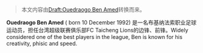 > 本文内容由[Draft:Ouedraogo Ben Amed](https://zh.wikipedia.org/wiki/Draft:Ouedraogo_Ben_Amed)转换而来。


**Ouedraogo Ben Amed** ( born 10 December 1992) 是一名布基纳法索职业足球运动员，担任台湾超级联赛俱乐部FC Taicheng Lions的边锋、前锋。Widely considered one of the best players in the league, Ben is known for his creativity, phisic and speed.